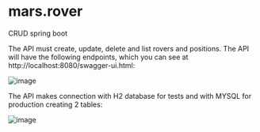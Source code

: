 # mars.rover

CRUD spring boot

The API must create, update, delete and list rovers and positions. The API will have the following endpoints, which you can see at http://localhost:8080/swagger-ui.html:

![image](https://user-images.githubusercontent.com/46038257/176044113-83c39059-6d47-4936-ab66-56e9ac9bf85c.png)

The API makes connection with H2 database for tests and with MYSQL for production creating 2 tables:

![image](https://user-images.githubusercontent.com/46038257/176044528-f773a9b0-6857-4d6f-b59f-0f88664aa89f.png)
